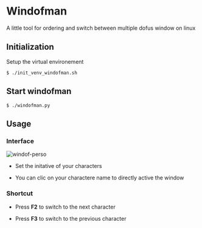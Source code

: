 # Windofman

A little tool for ordering and switch between multiple dofus window on linux

## Initialization

Setup the virtual environement

```
$ ./init_venv_windofman.sh
```

## Start windofman

```
$ ./windofman.py
```

## Usage

### Interface

![windof-perso](https://github.com/Rs-appez/windofman/assets/37080870/bcc5d3a5-4417-452a-b44b-5092ac6483f4)

- Set the initative of your characters

- You can clic on your  charactere name to directly active the window

### Shortcut

- Press **F2** to switch to the next character

- Press **F3** to switch to the previous character
